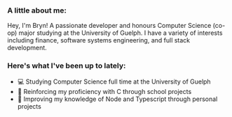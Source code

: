 ### A little about me:

Hey, I'm Bryn! A passionate developer and honours Computer Science (co-op) major studying at the University of Guelph. I have a variety of interests including finance, software systems engineering, and full stack development.

### Here's what I've been up to lately:

- 💻 Studying Computer Science full time at the University of Guelph
- 🌊 Reinforcing my proficiency with C through school projects
- 👾 Improving my knowledge of Node and Typescript through personal projects


<!--
**Bdeering1/Bdeering1** is a ✨ _special_ ✨ repository because its `README.md` (this file) appears on your GitHub profile.

Here are some ideas to get you started:

- 🔭 I’m currently working on ...
- 🌱 I’m currently learning ...
- 👯 I’m looking to collaborate on ...
- 🤔 I’m looking for help with ...
- 💬 Ask me about ...
- 📫 How to reach me: ...
- 😄 Pronouns: ...
- ⚡ Fun fact: ...
-->

